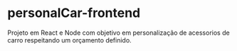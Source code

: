 # personalCar-frontend
Projeto em React e Node com objetivo em personalização de acessorios de carro respeitando um orçamento definido.
